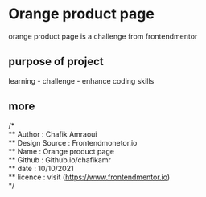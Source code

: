 # Orange product page 
orange product page is a  challenge from frontendmentor 

## purpose of project 
learning - challenge - enhance coding skills 
## more 
/* <br>
** Author        : Chafik Amraoui <br>
** Design Source : Frontendmonetor.io <br>
**  Name         : Orange product page <br>
** Github        : Github.io/chafikamr <br>
** date          : 10/10/2021 <br>
** licence       : visit (https://www.frontendmentor.io) <br>
*/
